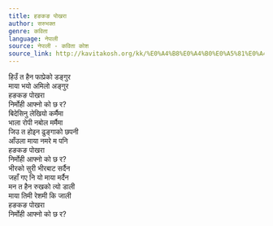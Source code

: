 ```yaml
---
title: हङकङ पोखरा
author: सरुभक्त
genre: कविता
language: नेपाली
source: नेपाली - कविता कोश
source_link: http://kavitakosh.org/kk/%E0%A4%B8%E0%A4%B0%E0%A5%81%E0%A4%AD%E0%A4%95%E0%A5%8D%E0%A4%A4
---
```


हिउँ त हैन फाप्रेको डङ्गुर  
माया भयो अमिलो अङ्गुर  
हङकङ पोखरा  
निर्मोही आफ्नो को छ र?  
बिदेसिनु लेखियो कर्मैमा  
भाला रोपी नबोल मर्मैमा  
जिउ त होइन ढुङ्गाको छपनी  
आँउला माया नमरे म पनि  
हङकङ पोखरा  
निर्मोही आफ्नो को छ र?  
भीरको सुरी भीरबाट सर्दैन  
जहाँ गए नि यो माया मर्दैन  
मन त हैन रुखको त्यो डाली  
माया तिमी रेशमी कि जाली  
हङकङ पोखरा  
निर्मोही आफ्नो को छ र?
